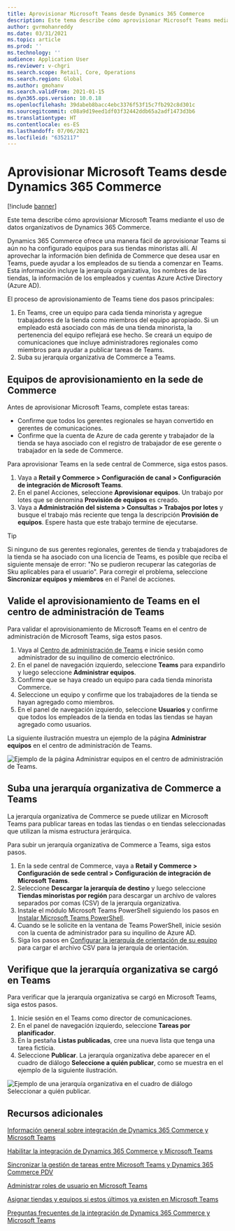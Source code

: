 ```yaml
---
title: Aprovisionar Microsoft Teams desde Dynamics 365 Commerce
description: Este tema describe cómo aprovisionar Microsoft Teams mediante el uso de datos organizativos de Dynamics 365 Commerce.
author: gvrmohanreddy
ms.date: 03/31/2021
ms.topic: article
ms.prod: ''
ms.technology: ''
audience: Application User
ms.reviewer: v-chgri
ms.search.scope: Retail, Core, Operations
ms.search.region: Global
ms.author: gmohanv
ms.search.validFrom: 2021-01-15
ms.dyn365.ops.version: 10.0.18
ms.openlocfilehash: 39dabeb8bacc4ebc3376f53f15c7fb292c8d301c
ms.sourcegitcommit: c08a9d19eed1df03f32442ddb65a2adf1473d3b6
ms.translationtype: HT
ms.contentlocale: es-ES
ms.lasthandoff: 07/06/2021
ms.locfileid: "6352117"
---
```

# <a name="provision-microsoft-teams-from-dynamics-365-commerce"></a>Aprovisionar Microsoft Teams desde Dynamics 365 Commerce

[!include [banner](includes/banner.md)]

Este tema describe cómo aprovisionar Microsoft Teams mediante el uso de datos organizativos de Dynamics 365 Commerce.

Dynamics 365 Commerce ofrece una manera fácil de aprovisionar Teams si aún no ha configurado equipos para sus tiendas minoristas allí. Al aprovechar la información bien definida de Commerce que desea usar en Teams, puede ayudar a los empleados de su tienda a comenzar en Teams. Esta información incluye la jerarquía organizativa, los nombres de las tiendas, la información de los empleados y cuentas Azure Active Directory (Azure AD). 

El proceso de aprovisionamiento de Teams tiene dos pasos principales:

1. En Teams, cree un equipo para cada tienda minorista y agregue trabajadores de la tienda como miembros del equipo apropiado. Si un empleado está asociado con más de una tienda minorista, la pertenencia del equipo reflejará ese hecho. Se creará un equipo de comunicaciones que incluye administradores regionales como miembros para ayudar a publicar tareas de Teams.
1. Suba su jerarquía organizativa de Commerce a Teams.

## <a name="provision-teams-in-commerce-headquarters"></a>Equipos de aprovisionamiento en la sede de Commerce

Antes de aprovisionar Microsoft Teams, complete estas tareas:

- Confirme que todos los gerentes regionales se hayan convertido en gerentes de comunicaciones.
- Confirme que la cuenta de Azure de cada gerente y trabajador de la tienda se haya asociado con el registro de trabajador de ese gerente o trabajador en la sede de Commerce.

Para aprovisionar Teams en la sede central de Commerce, siga estos pasos.

1. Vaya a **Retail y Commerce \> Configuración de canal \> Configuración de integración de Microsoft Teams**.
1. En el panel Acciones, seleccione **Aprovisionar equipos**. Un trabajo por lotes que se denomina **Provisión de equipos** es creado.
1. Vaya a **Administración del sistema \> Consultas \> Trabajos por lotes** y busque el trabajo más reciente que tenga la descripción **Provisión de equipos**. Espere hasta que este trabajo termine de ejecutarse.

> [!TIP]
> Si ninguno de sus gerentes regionales, gerentes de tienda y trabajadores de la tienda se ha asociado con una licencia de Teams, es posible que reciba el siguiente mensaje de error: "No se pudieron recuperar las categorías de Sku aplicables para el usuario". Para corregir el problema, seleccione **Sincronizar equipos y miembros** en el Panel de acciones.

<!-- ![Dynamics 365 Commerce - Teams integration configuration.](media/D365-Commerce-Microsoft-Teams-Configuration_with_disclaimer.png)-->

## <a name="validate-teams-provisioning-in-the-teams-admin-center"></a>Valide el aprovisionamiento de Teams en el centro de administración de Teams

Para validar el aprovisionamiento de Microsoft Teams en el centro de administración de Microsoft Teams, siga estos pasos.
    
1. Vaya al [Centro de administración de Teams](https://admin.teams.microsoft.com/) e inicie sesión como administrador de su inquilino de comercio electrónico.
1. En el panel de navegación izquierdo, seleccione **Teams** para expandirlo y luego seleccione **Administrar equipos**.
1. Confirme que se haya creado un equipo para cada tienda minorista Commerce.
1. Seleccione un equipo y confirme que los trabajadores de la tienda se hayan agregado como miembros.
1. En el panel de navegación izquierdo, seleccione **Usuarios** y confirme que todos los empleados de la tienda en todas las tiendas se hayan agregado como usuarios.

La siguiente ilustración muestra un ejemplo de la página **Administrar equipos** en el centro de administración de Teams.

![Ejemplo de la página Administrar equipos en el centro de administración de Teams.](media/Teams-FLW-Admin-Teams.png)

## <a name="upload-a-commerce-organizational-hierarchy-to-teams"></a>Suba una jerarquía organizativa de Commerce a Teams
    
La jerarquía organizativa de Commerce se puede utilizar en Microsoft Teams para publicar tareas en todas las tiendas o en tiendas seleccionadas que utilizan la misma estructura jerárquica.

Para subir un jerarquía organizativa de Commerce a Teams, siga estos pasos.
    
1. En la sede central de Commerce, vaya a **Retail y Commerce \> Configuración de sede central \> Configuración de integración de Microsoft Teams**.
1. Seleccione **Descargar la jerarquía de destino** y luego seleccione **Tiendas minoristas por región** para descargar un archivo de valores separados por comas (CSV) de la jerarquía organizativa.
1. Instale el módulo Microsoft Teams PowerShell siguiendo los pasos en [Instalar Microsoft Teams PowerShell](/microsoftteams/teams-powershell-install).
1. Cuando se le solicite en la ventana de Teams PowerShell, inicie sesión con la cuenta de administrador para su inquilino de Azure AD.
1. Siga los pasos en [Configurar la jerarquía de orientación de su equipo](/microsoftteams/set-up-your-team-hierarchy) para cargar el archivo CSV para la jerarquía de orientación.

## <a name="verify-that-the-organizational-hierarchy-was-uploaded-to-teams"></a>Verifique que la jerarquía organizativa se cargó en Teams

Para verificar que la jerarquía organizativa se cargó en Microsoft Teams, siga estos pasos.

1. Inicie sesión en el Teams como director de comunicaciones.
1. En el panel de navegación izquierdo, seleccione **Tareas por planificador**.
1. En la pestaña **Listas publicadas**, cree una nueva lista que tenga una tarea ficticia.
1. Seleccione **Publicar**. La jerarquía organizativa debe aparecer en el cuadro de diálogo **Seleccione a quién publicar**, como se muestra en el ejemplo de la siguiente ilustración.

![Ejemplo de una jerarquía organizativa en el cuadro de diálogo Seleccionar a quién publicar.](media/Microsoft-teams-verify-org-hierarchy.png)

## <a name="additional-resources"></a>Recursos adicionales

[Información general sobre integración de Dynamics 365 Commerce y Microsoft Teams](commerce-teams-integration.md)

[Habilitar la integración de Dynamics 365 Commerce y Microsoft Teams](enable-teams-integration.md)

[Sincronizar la gestión de tareas entre Microsoft Teams y Dynamics 365 Commerce PDV](synchronize-tasks-teams-pos.md)

[Administrar roles de usuario en Microsoft Teams](manage-user-roles-teams.md)

[Asignar tiendas y equipos si estos últimos ya existen en Microsoft Teams](map-stores-existing-teams.md)

[Preguntas frecuentes de la integración de Dynamics 365 Commerce y Microsoft Teams](teams-integration-faq.md)